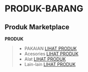 # PRODUK-BARANG
Produk Marketplace
---

**PRODUK**

>* PAKAIAN [LIHAT PRODUK](https://drive.google.com/folderview?id=1TqDolmHdKhNDgy5754idhIhbPmUHMpyr)
>* Acesories [LIHAT PRODUK](https://drive.google.com/folderview?id=1DEVpaBb5htG3ColcrNHlGFWE6tJpJWQf)
>* Alat [LIHAT PRODUK](https://drive.google.com/folderview?id=1CwZebH5w1om2sNOTCqQvkOMr9uz1GnOs)
>* Lain-lain [LIHAT PRODUK](https://drive.google.com/folderview?id=1u4O8J0s4kOuD_Z1BJ71R90dSqQ3o--Wd)
